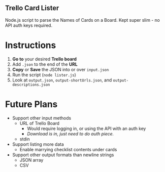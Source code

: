Trello Card Lister
------------

Node.js script to parse the Names of Cards on a Board. Kept super slim - no API auth keys required.

Instructions
==============

1. __Go to__ your desired __Trello board__
2. Add `.json` to the end of the __URL__
3. __Copy__ or __Save__ the JSON into or over `input.json`
4. Run the script (`node lister.js`)
5. Look at `output.json`, `output-shortUrls.json`, and `output-descriptions.json`


Future Plans
=================

- Support other input methods
  - URL of Trello Board
    - Would require logging in, or using the API with an auth key
    - _Download is in, just need to do auth piece._
  - stdin
- Support listing more data
  - Enable marrying checklist contents under cards
- Support other output formats than newline strings
  - JSON array
  - CSV
